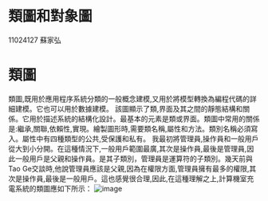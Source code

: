 # 類圖和對象圖
11024127 蘇家弘

# 類圖
類圖,既用於應用程序系統分類的一般概念建模,又用於將模型轉換為編程代碼的詳細建模。它也可以用於數據建模。 該圖顯示了類,界面及其之間的靜態結構和關係。它用於描述系統的結構化設計。最基本的元素是類或界面。類圖中常用的關係是:繼承,關聯,依賴性,實現。繪製圖形時,需要類名稱,屬性和方法。類別名稱必須寫入。屬性中有四種類型的公共,受保護和私有。 我最初將管理員,操作員和一般用戶從大到小分開。在這種情況下,一般用戶範圍最廣,其次是操作員,最後是管理員,因此一般用戶是父親和操作員。是其子類別，管理員是運算符的子類別。幾天前與Tao Ge交談時,他說管理員應該是父親,因為在權限方面,管理員擁有最多的權限,其次是操作員,最後是一般用戶。這也感覺很合理,因此,在這種理解之上,計算機室充電系統的類圖應如下所示：
![image]()
